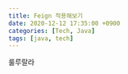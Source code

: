 ```yaml
---
title: Feign 적용해보기
date: 2020-12-12 17:35:00 +0900
categories: [Tech, Java]
tags: [java, tech]
---
```


룰루랄라
